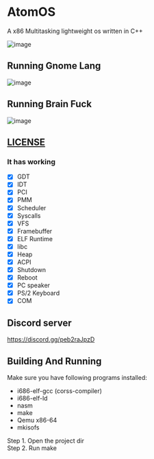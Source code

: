# AtomOS
A x86 Multitasking lightweight os written in C++ 

![image](https://user-images.githubusercontent.com/82322282/175992874-dc6d684a-d627-4a29-9ae4-5bbed286b5eb.png)

## Running Gnome Lang

![image](https://user-images.githubusercontent.com/82322282/175992538-676984be-4523-471d-9191-ae7becf59843.png)

## Running Brain Fuck

![image](https://user-images.githubusercontent.com/82322282/175992421-5324e79f-01f9-40bc-ac02-ed8393808766.png)

## [LICENSE](LICENSE)

### It has working

- [x] GDT
- [x] IDT
- [x] PCI
- [x] PMM
- [x] Scheduler
- [x] Syscalls
- [x] VFS
- [x] Framebuffer
- [x] ELF Runtime
- [x] libc
- [x] Heap
- [x] ACPI
- [x] Shutdown
- [x] Reboot
- [x] PC speaker
- [x] PS/2 Keyboard
- [x] COM 

## Discord server
https://discord.gg/peb2raJpzD

## Building And Running

Make sure you have following programs installed:
* i686-elf-gcc (corss-compiler)
* i686-elf-ld
* nasm
* make
* Qemu x86-64
* mkisofs

Step 1. Open the project dir<br>
Step 2. Run make
